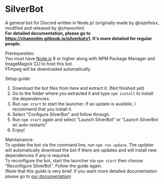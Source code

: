 # SilverBot
A general bot for Discord written in Node.js! (originally made by @razefeixx, modified and released by @chanonlim)  
**For detailed documentation, please go to https://chanonlim.gitbook.io/silverbotv1. It's more detailed for regular people.**

Prerequesites:  
You must have [Node.js](https://nodejs.org) 8 or higher along with NPM Package Manager and ImageMagick CLI to host this bot.  
FFmpeg will be downloaded automatically.  

Setup guide:
1. Download the bot files from here and extract it. (Not finished yet)
2. Go to the folder where you extracted it and type `npm install` to install the dependencies.
3. Run `npm start` to start the launcher. If an update is availible, I recommend that you install it.
4. Select "Configure SilverBot" and follow through.
5. Run `npm start` again and select "Launch SilverBot" or "Launch SilverBot w/ auto-restarts"
6. Enjoy!  

Maintainance:  
To update the bot via the command line, run `npm run update`. The updater will automatically download the bot if there are updates and will install new dependencies if any is required.  
To reconfigure the bot, start the launcher via `npm start` then choose "Reconfigure SilverBot". Follow the guide again.  
(Note that this guide is very brief. If you want more detailed documentation please go to [our documentation](https://chanonlim.gitbook.io/silverbotv1))
